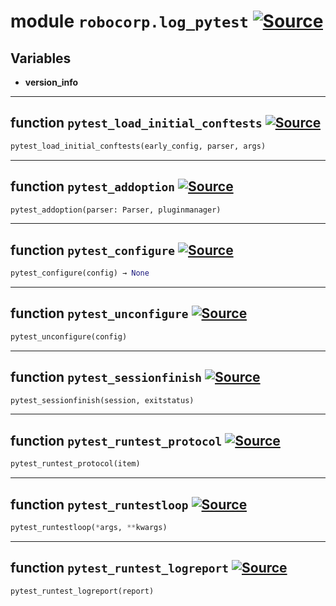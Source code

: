 <!-- markdownlint-disable -->

# module `robocorp.log_pytest` [![Source](https://img.shields.io/badge/-source-cccccc?style=flat-square)](https://github.com/robocorp/robo/tree/master/log_pytest/src/robocorp/log_pytest/__init__.py#L0)




## Variables
- **version_info**


---

## function `pytest_load_initial_conftests` [![Source](https://img.shields.io/badge/-source-cccccc?style=flat-square)](https://github.com/robocorp/robo/tree/master/log_pytest/src/robocorp/log_pytest/__init__.py#L127)


```python
pytest_load_initial_conftests(early_config, parser, args)
```





---

## function `pytest_addoption` [![Source](https://img.shields.io/badge/-source-cccccc?style=flat-square)](https://github.com/robocorp/robo/tree/master/log_pytest/src/robocorp/log_pytest/__init__.py#L133)


```python
pytest_addoption(parser: Parser, pluginmanager)
```





---

## function `pytest_configure` [![Source](https://img.shields.io/badge/-source-cccccc?style=flat-square)](https://github.com/robocorp/robo/tree/master/log_pytest/src/robocorp/log_pytest/__init__.py#L206)


```python
pytest_configure(config) → None
```





---

## function `pytest_unconfigure` [![Source](https://img.shields.io/badge/-source-cccccc?style=flat-square)](https://github.com/robocorp/robo/tree/master/log_pytest/src/robocorp/log_pytest/__init__.py#L225)


```python
pytest_unconfigure(config)
```





---

## function `pytest_sessionfinish` [![Source](https://img.shields.io/badge/-source-cccccc?style=flat-square)](https://github.com/robocorp/robo/tree/master/log_pytest/src/robocorp/log_pytest/__init__.py#L229)


```python
pytest_sessionfinish(session, exitstatus)
```





---

## function `pytest_runtest_protocol` [![Source](https://img.shields.io/badge/-source-cccccc?style=flat-square)](https://github.com/robocorp/robo/tree/master/log_pytest/src/robocorp/log_pytest/__init__.py#L233)


```python
pytest_runtest_protocol(item)
```





---

## function `pytest_runtestloop` [![Source](https://img.shields.io/badge/-source-cccccc?style=flat-square)](https://github.com/robocorp/robo/tree/master/log_pytest/src/robocorp/log_pytest/__init__.py#L240)


```python
pytest_runtestloop(*args, **kwargs)
```





---

## function `pytest_runtest_logreport` [![Source](https://img.shields.io/badge/-source-cccccc?style=flat-square)](https://github.com/robocorp/robo/tree/master/log_pytest/src/robocorp/log_pytest/__init__.py#L246)


```python
pytest_runtest_logreport(report)
```





